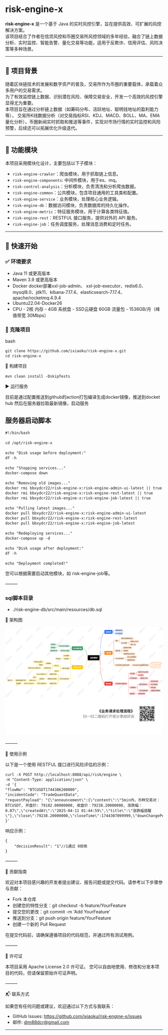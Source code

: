 
# risk-engine-x

**risk-engine-x** 是一个基于 Java 的实时风控引擎，旨在提供高效、可扩展的风控解决方案。  
该项目结合了作者在信贷风控和币圈交易所风控领域的多年经验，融合了链上数据分析、实时监控、智能告警、量化交易等功能，适用于反欺诈、信用评估、风险决策等多种场景。

---

## 📌 项目背景

随着区块链技术的发展和数字资产的普及，交易所作为币圈的重要载体，承载着众多用户的交易需求。  
为了有效监控链上数据、识别潜在风险、保障交易安全，开发一个高效的风控引擎显得尤为重要。  
本项目旨在通过分析链上数据（如筹码分布、活跃地址、聪明钱地址的盈利能力等）， 交易所K线数据分析（对交易指标RSI、KDJ、MACD、BOLL、MA、EMA量化分析），币圈新闻实时抓取和推送等事件，实现对市场行情的实时监控和风险预警，后续还可以拓展优化升级迭代。

---

## 🧩 功能模块

本项目采用模块化设计，主要包括以下子模块：

- `risk-engine-crawler`：爬虫模块，用于抓取链上信息。
- `risk-engine-components`: 中间件模块，用于es、mq。
- `risk-control-analysis`：分析模块，负责清洗和分析爬虫数据。
- `risk-engine-common`：公共模块，包含项目通用的工具类和配置。
- `risk-engine-service`：业务模块，处理核心业务逻辑。
- `risk-engine-db`：数据访问模块，负责数据库的持久化操作。
- `risk-engine-metric`：特征服务模块，用于计算各类特征值。
- `risk-engine-rest`：RESTFUL 接口服务，提供对外的 API 服务。
- `risk-engine-job`：任务调度服务，处理消息消费和定时任务。

---

## 🚀 快速开始

### ✅ 环境要求

- Java 11 或更高版本
- Maven 3.9 或更高版本
- Docker docker部署xxl-job-admin、 xxl-job-executor、redis6.0、mysql8.0、jdk11、kibana-7.17.4、elasticsearch-7.17.4、apache/rocketmq:4.9.4
- Ubuntu22.04-Docker26
- CPU - 2核 内存 - 4GB
  系统盘 - SSD云硬盘 60GB
  流量包 - 1536GB/月（峰值带宽 30Mbps）

### 🔧 克隆项目

bash
```
git clone https://github.com/ixiaoku/risk-engine-x.git
cd risk-engine-x
```

🔨 构建项目

`mvn clean install -DskipTests`

▶️ 运行服务

目前是通过配置推送到github的action打包编译生成docker镜像，推送到docket hub
然后在服务器拉取最新镜像，启动服务

## 服务器启动脚本
```
#!/bin/bash

cd /opt/risk-engine-x

echo "Disk usage before deployment:"
df -h

echo "Stopping services..."
docker-compose down

echo "Removing old images..."
docker rmi bbxydcr22/risk-engine-x:risk-engine-admin-ui-latest || true
docker rmi bbxydcr22/risk-engine-x:risk-engine-rest-latest || true
docker rmi bbxydcr22/risk-engine-x:risk-engine-job-latest || true

echo "Pulling latest images..."
docker pull bbxydcr22/risk-engine-x:risk-engine-admin-ui-latest
docker pull bbxydcr22/risk-engine-x:risk-engine-rest-latest
docker pull bbxydcr22/risk-engine-x:risk-engine-job-latest

echo "Redeploying services..."
docker-compose up -d

echo "Disk usage after deployment:"
df -h

echo "Deployment completed!"
```
您可以根据需要启动其他模块，如 risk-engine-job等。

⸻

### sql脚本目录
- ./risk-engine-db/src/main/resources/db.sql

🧱 架构图

![架构图](./doc/img.png)

⸻

📍 使用示例

以下是一个使用 RESTFUL 接口进行风险评估的示例：
```
curl -X POST http://localhost:8088/api/risk/engine \
-H "Content-Type: application/json" \
-d '{
"flowNo": "BTCUSDT1744306200000",
"incidentCode": "TradeQuantData",
"requestPayload": "{\"announcement\":{\"content\":\"5min内，币种交易对：BTCUSDT, 开盘价: 79182.00000000, 收盘价：79238.20000000, 涨跌幅：0.07\",\"createdAt\":\"2025-04-11 01:44:59\",\"title\":\"涨跌幅提醒\"},\"close\":79238.20000000,\"closeTime\":1744307099999,\"downChangePercent\":0,\"high\":79441.39000000,\"interval\":\"15m\",\"low\":79055.25000000,\"open\":79182.00000000,\"openTime\":1744306200000,\"quoteVolume\":22141752.22314620,\"symbol\":\"BTCUSDT\",\"takerBuyQuoteVolume\":10012098.84158940,\"takerBuyVolume\":126.31532000,\"tradeCount\":56258,\"upChangePercent\":0.07,\"volume\":279.40449000}"
}'

```
响应示例：
```
{
    "decisionResult": "1"//1通过 0拒绝
}
```


⸻

🤝 贡献指南

欢迎对本项目感兴趣的开发者提出建议、报告问题或提交代码。请参考以下步骤参与贡献：
-	Fork 本仓库
-	创建您的特性分支：git checkout -b feature/YourFeature
-	提交您的更改：git commit -m 'Add YourFeature'
-	推送到分支：git push origin feature/YourFeature
-	创建一个新的 Pull Request

在提交代码前，请确保遵循项目的代码规范，并通过所有测试用例。

⸻

📄 许可证

本项目采用 Apache License 2.0 许可证。
您可以自由地使用、修改和分发本项目的代码，但请保留原始许可证声明。

⸻

📬 联系方式

如果您有任何问题或建议，欢迎通过以下方式与我联系：
- GitHub Issues: https://github.com/ixiaoku/risk-engine-x/issues
- 邮件: djm88dcr@gmail.com

---